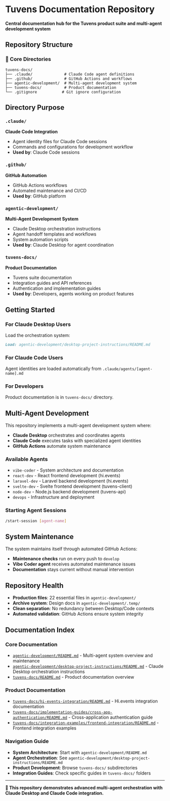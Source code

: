 # Tuvens Documentation Repository

**Central documentation hub for the Tuvens product suite and multi-agent development system**

## Repository Structure

### 📁 Core Directories

```
tuvens-docs/
├── .claude/              # Claude Code agent definitions
├── .github/              # GitHub Actions and workflows
├── agentic-development/  # Multi-agent development system
├── tuvens-docs/          # Product documentation
└── .gitignore           # Git ignore configuration
```

## Directory Purpose

### `.claude/`
**Claude Code Integration**
- Agent identity files for Claude Code sessions
- Commands and configurations for development workflow
- **Used by**: Claude Code sessions

### `.github/`
**GitHub Automation**
- GitHub Actions workflows
- Automated maintenance and CI/CD
- **Used by**: GitHub platform

### `agentic-development/`
**Multi-Agent Development System**
- Claude Desktop orchestration instructions
- Agent handoff templates and workflows
- System automation scripts
- **Used by**: Claude Desktop for agent coordination

### `tuvens-docs/`
**Product Documentation**
- Tuvens suite documentation
- Integration guides and API references
- Authentication and implementation guides
- **Used by**: Developers, agents working on product features

## Getting Started

### For Claude Desktop Users
Load the orchestration system:
```markdown
Load: agentic-development/desktop-project-instructions/README.md
```

### For Claude Code Users
Agent identities are loaded automatically from `.claude/agents/[agent-name].md`

### For Developers
Product documentation is in `tuvens-docs/` directory.

## Multi-Agent Development

This repository implements a multi-agent development system where:
- **Claude Desktop** orchestrates and coordinates agents
- **Claude Code** executes tasks with specialized agent identities
- **GitHub Actions** automate system maintenance

### Available Agents
- `vibe-coder` - System architecture and documentation
- `react-dev` - React frontend development (hi.events)
- `laravel-dev` - Laravel backend development (hi.events)
- `svelte-dev` - Svelte frontend development (tuvens-client)
- `node-dev` - Node.js backend development (tuvens-api)
- `devops` - Infrastructure and deployment

### Starting Agent Sessions
```bash
/start-session [agent-name]
```

## System Maintenance

The system maintains itself through automated GitHub Actions:
- **Maintenance checks** run on every push to `develop`
- **Vibe Coder agent** receives automated maintenance issues
- **Documentation** stays current without manual intervention

## Repository Health

- **Production files**: 22 essential files in `agentic-development/`
- **Archive system**: Design docs in `agentic-development/.temp/`
- **Clean separation**: No redundancy between Desktop/Code contexts
- **Automated validation**: GitHub Actions ensure system integrity

## Documentation Index

### Core Documentation
- [`agentic-development/README.md`](agentic-development/README.md) - Multi-agent system overview and maintenance
- [`agentic-development/desktop-project-instructions/README.md`](agentic-development/desktop-project-instructions/README.md) - Claude Desktop orchestration instructions
- [`tuvens-docs/README.md`](tuvens-docs/README.md) - Product documentation overview

### Product Documentation
- [`tuvens-docs/hi-events-integration/README.md`](tuvens-docs/hi-events-integration/README.md) - Hi.events integration documentation
- [`tuvens-docs/implementation-guides/cross-app-authentication/README.md`](tuvens-docs/implementation-guides/cross-app-authentication/README.md) - Cross-application authentication guide
- [`tuvens-docs/integration-examples/frontend-integration/README.md`](tuvens-docs/integration-examples/frontend-integration/README.md) - Frontend integration examples

### Navigation Guide
- **System Architecture**: Start with `agentic-development/README.md`
- **Agent Orchestration**: See `agentic-development/desktop-project-instructions/README.md`
- **Product Development**: Browse `tuvens-docs/` subdirectories
- **Integration Guides**: Check specific guides in `tuvens-docs/` folders

---

**🤖 This repository demonstrates advanced multi-agent orchestration with Claude Desktop and Claude Code integration.**